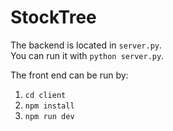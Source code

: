 # StockTree

The backend is located in `server.py`.  
You can run it with `python server.py`.  

The front end can be run by:  
1. `cd client`
2. `npm install`
3. `npm run dev`
